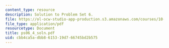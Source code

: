```yaml
---
content_type: resource
description: Solution to Problem Set 6.
file: https://ol-ocw-studio-app-production.s3.amazonaws.com/courses/10-40-chemical-engineering-thermodynamics-fall-2003/cbb4ca5adbb8615319d766745bd2b575_ps06_4_soln.pdf
file_type: application/pdf
resourcetype: Document
title: ps06_4_soln.pdf
uid: cbb4ca5a-dbb8-6153-19d7-66745bd2b575
---
```

